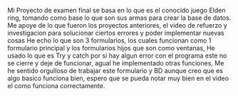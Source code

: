 Mi Proyecto de examen final se basa en lo que es el conocido juego Elden ring, tomando como base lo que son sus armas para crear la base de datos.
Me apoye de lo que fueron los proyectos anteriores, el video de refuerzo y investigacion para solucionar ciertos errores y poder implementar nuevas cosas 
He echo lo que son 3 formularios, los cuales funcionan como 1 formulario principal y los formularios hijos que son como ventanas, 
He usado lo que es Try y catch por si hay algun error con el programa este no se cierre y deje de funcionar, agual he implementado otras funciones,
Me he sentido orgulloso de trabajar este formulario y BD aunque creo que es algo basico funciona bien, espero que se pueda notar muy bien en el video el como funciona correctamente.

